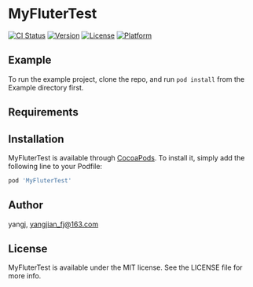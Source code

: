 # MyFluterTest

[![CI Status](https://img.shields.io/travis/yangj/MyFluterTest.svg?style=flat)](https://travis-ci.org/yangj/MyFluterTest)
[![Version](https://img.shields.io/cocoapods/v/MyFluterTest.svg?style=flat)](https://cocoapods.org/pods/MyFluterTest)
[![License](https://img.shields.io/cocoapods/l/MyFluterTest.svg?style=flat)](https://cocoapods.org/pods/MyFluterTest)
[![Platform](https://img.shields.io/cocoapods/p/MyFluterTest.svg?style=flat)](https://cocoapods.org/pods/MyFluterTest)

## Example

To run the example project, clone the repo, and run `pod install` from the Example directory first.

## Requirements

## Installation

MyFluterTest is available through [CocoaPods](https://cocoapods.org). To install
it, simply add the following line to your Podfile:

```ruby
pod 'MyFluterTest'
```

## Author

yangj, yangjian_fj@163.com

## License

MyFluterTest is available under the MIT license. See the LICENSE file for more info.
